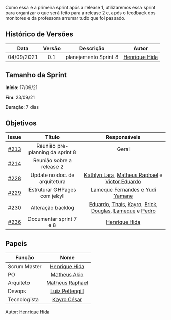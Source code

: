 ﻿---
layout: page_slowbrows
tag: slowbrows
---

Como essa é a primeira sprint após a release 1, utilizaremos essa sprint para organizar o que será feito  para a release 2 e, após o feedback dos monitores e da professora arrumar tudo que foi passado.


## Histórico de Versões

| Data       | Versão | Descrição                      | Autor             |
| :--------: | :----: | :----------:                   | :---------------: |
| 04/09/2021 |    0.1   | planejamento Sprint 8| [Henrique Hida](https://github.com/HenriqueHida)|

## Tamanho da Sprint

**Início**: 17/09/21

**Fim**: 23/09/21

**Duração**: 7 dias

## Objetivos

| Issue |            Título            |        Responsáveis         | 
|:-------:|:----------------------------:|:-----------------------------:|
| [#213](https://github.com/fga-eps-mds/2021-1-Bot/issues/213) | Reunião pre-planning da sprint 8 |  Geral
| [#214](https://github.com/fga-eps-mds/2021-1-Bot/issues/214) | Reunião sobre a release 2 | 
| [#228](https://github.com/fga-eps-mds/2021-1-Bot/issues/228)  | Update no doc. de arquitetura | [Kathlyn Lara](https://github.com/klmurussi), [Matheus Raphael](https://github.com/matheusrazor) e [Victor Eduardo](https://github.com/victorear05)
| [#229](https://github.com/fga-eps-mds/2021-1-Bot/issues/229) |  Estruturar GHPages com jekyll|  [Lameque Fernandes](https://github.com/LamequeFernandes) e [Yudi Yamane](https://github.com/yudi-azvd)
[#230](https://github.com/fga-eps-mds/2021-1-Bot/issues/230) |  Alteração backlog|  [Eduardo](https://github.com/MegahNevel), [Thais](https://github.com/Thais-ra), [Kayro](https://github.com/kayrocesar), [Erick](https://github.com/Ericklevy), [Douglas](https://github.com/DouglasMonteles), [Lameque](https://github.com/LamequeFernandes) e [Pedro](https://github.com/PedroLSF)
| [#236](https://github.com/fga-eps-mds/2021-1-Bot/issues/236) | Documentar sprint 7 e 8|[Henrique Hida](https://github.com/HenriqueHida)


## Papeis

|      Função      |            Nome            |
|------------------|:--------------------------:|
| Scrum Master | [Henrique Hida](https://github.com/HenriqueHida) |
| PO | [Matheus Akio](https://github.com/matheusakio) |
| Arquiteto | [Matheus Raphael](https://github.com/matheusrazor) |
| Devops | [Luiz Pettengill](https://github.com/LuizPettengill) |
| Tecnologista | [Kayro César](https://github.com/kayrocesar)

Autor: [Henrique Hida](https://github.com/HenriqueHida)
